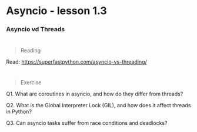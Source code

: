 # Asyncio - lesson 1.3

### Asyncio vd Threads

#

> Reading

Read: https://superfastpython.com/asyncio-vs-threading/

#

> Exercise

Q1. What are coroutines in asyncio, and how do they differ from threads?

Q2. What is the Global Interpreter Lock (GIL), and how does it affect threads in Python?

Q3. Can asyncio tasks suffer from race conditions and deadlocks?
